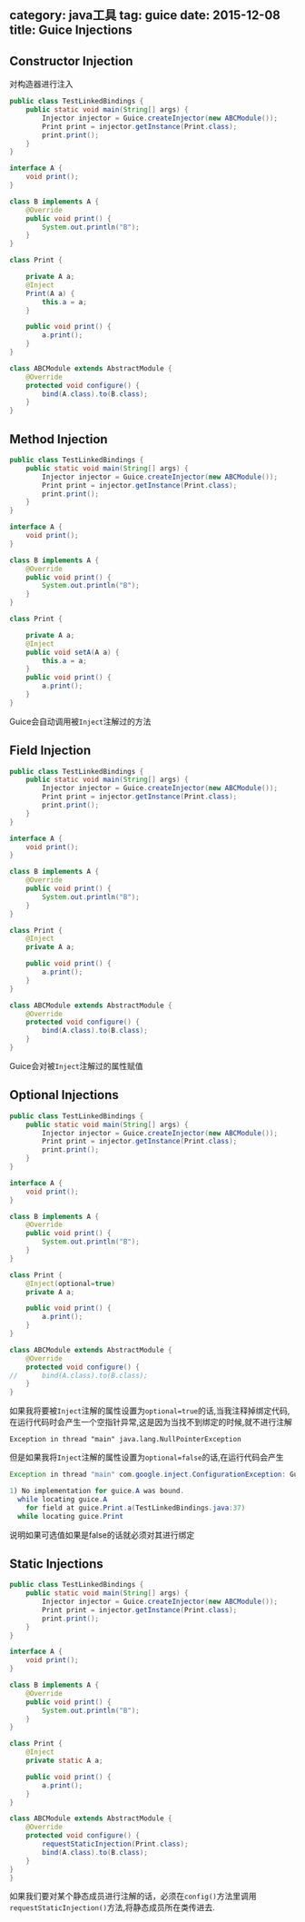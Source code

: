 category: java工具
tag: guice
date: 2015-12-08
title: Guice Injections
---
## Constructor Injection
对构造器进行注入
```java
public class TestLinkedBindings {
	public static void main(String[] args) {
		Injector injector = Guice.createInjector(new ABCModule());
		Print print = injector.getInstance(Print.class);
		print.print();
	}
}

interface A {
	void print();
}

class B implements A {
	@Override
	public void print() {
		System.out.println("B");
	}
}

class Print {

	private A a;
	@Inject
	Print(A a) {
		this.a = a;
	}

	public void print() {
		a.print();
	}
}

class ABCModule extends AbstractModule {
	@Override
	protected void configure() {
		bind(A.class).to(B.class);
	}
}
```

## Method Injection
```java
public class TestLinkedBindings {
	public static void main(String[] args) {
		Injector injector = Guice.createInjector(new ABCModule());
		Print print = injector.getInstance(Print.class);
		print.print();
	}
}

interface A {
	void print();
}

class B implements A {
	@Override
	public void print() {
		System.out.println("B");
	}
}

class Print {

	private A a;
	@Inject
	public void setA(A a) {
		this.a = a;
	}
	public void print() {
		a.print();
	}
}
```
Guice会自动调用被`Inject`注解过的方法

## Field Injection
```java
public class TestLinkedBindings {
	public static void main(String[] args) {
		Injector injector = Guice.createInjector(new ABCModule());
		Print print = injector.getInstance(Print.class);
		print.print();
	}
}

interface A {
	void print();
}

class B implements A {
	@Override
	public void print() {
		System.out.println("B");
	}
}

class Print {
	@Inject
	private A a;

	public void print() {
		a.print();
	}
}

class ABCModule extends AbstractModule {
	@Override
	protected void configure() {
		bind(A.class).to(B.class);
	}
}
```
Guice会对被`Inject`注解过的属性赋值

## Optional Injections
```java
public class TestLinkedBindings {
	public static void main(String[] args) {
		Injector injector = Guice.createInjector(new ABCModule());
		Print print = injector.getInstance(Print.class);
		print.print();
	}
}

interface A {
	void print();
}

class B implements A {
	@Override
	public void print() {
		System.out.println("B");
	}
}

class Print {
	@Inject(optional=true)
	private A a;

	public void print() {
		a.print();
	}
}

class ABCModule extends AbstractModule {
	@Override
	protected void configure() {
//		bind(A.class).to(B.class);
	}
}
```
如果我将要被`Inject`注解的属性设置为`optional=true`的话,当我注释掉绑定代码,在运行代码时会产生一个空指针异常,这是因为当找不到绑定的时候,就不进行注解
```
Exception in thread "main" java.lang.NullPointerException
```
但是如果我将`Inject`注解的属性设置为`optional=false`的话,在运行代码会产生
```java
Exception in thread "main" com.google.inject.ConfigurationException: Guice configuration errors:

1) No implementation for guice.A was bound.
  while locating guice.A
    for field at guice.Print.a(TestLinkedBindings.java:37)
  while locating guice.Print
```
说明如果可选值如果是false的话就必须对其进行绑定

## Static Injections
```java
public class TestLinkedBindings {
	public static void main(String[] args) {
		Injector injector = Guice.createInjector(new ABCModule());
		Print print = injector.getInstance(Print.class);
		print.print();
	}
}

interface A {
	void print();
}

class B implements A {
	@Override
	public void print() {
		System.out.println("B");
	}
}

class Print {
	@Inject
	private static A a;

	public void print() {
		a.print();
	}
}

class ABCModule extends AbstractModule {
	@Override
	protected void configure() {
		requestStaticInjection(Print.class);
		bind(A.class).to(B.class);
	}
}
}
```
如果我们要对某个静态成员进行注解的话，必须在`config()`方法里调用`requestStaticInjection()`方法,将静态成员所在类传进去.